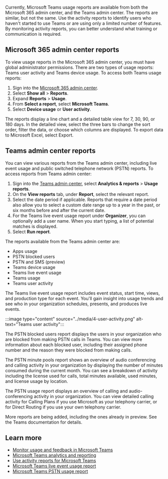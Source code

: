Currently, Microsoft Teams usage reports are available from both the Microsoft 365 admin center, and the Teams admin center. The reports are similar, but not the same. Use the activity reports to identify users who haven't started to use Teams or are using only a limited number of features. By monitoring activity reports, you can better understand what training or communication is required.

## Microsoft 365 admin center reports

To view usage reports in the Microsoft 365 admin center, you must have global administrator permissions. There are two types of usage reports: Teams user activity and Teams device usage. To access both Teams usage reports:

1. Sign into the [Microsoft 365 admin center](https://admin.microsoft.com).
2. Select **Show all** > **Reports**.
3. Expand **Reports** > **Usage**.
4. From **Select a report**, select **Microsoft Teams**.
5. Select **Device usage** or **User activity**.

The reports display a line chart and a detailed table view for 7, 30, 90, or 180 days. In the detailed view, select the three bars to change the sort order, filter the data, or choose which columns are displayed. To export data to Microsoft Excel, select Export.

## Teams admin center reports

You can view various reports from the Teams admin center, including live event usage and public switched telephone network (PSTN) reports. To access reports from Teams admin center:

1. Sign into the [Teams admin center](https://admin.teams.microsoft.com/), select **Analytics & reports** > **Usage reports**.
2. On the **View reports** tab, under **Report**, select the relevant report.
3. Select the date period if applicable. Reports that require a date period also allow you to select a custom date range up to a year in the past, or six months before and after the current date.
4. For the Teams live event usage report under **Organizer**, you can optionally add a user name. When you start typing, a list of potential matches is displayed.
5. Select **Run report**.

The reports available from the Teams admin center are:

- Apps usage
- PSTN blocked users
- PSTN and SMS (preview)
- Teams device usage
- Teams live event usage
- Teams usage
- Teams user activity

The Teams live event usage report includes event status, start time, views, and production type for each event. You'll gain insight into usage trends and see who in your organization schedules, presents, and produces live events.

:::image type="content" source="../media/4-user-activity.png" alt-text="Teams user activity":::

The PSTN blocked users report displays the users in your organization who are blocked from making PSTN calls in Teams. You can view more information about each blocked user, including their assigned phone number and the reason they were blocked from making calls.

The PSTN minute pools report shows an overview of audio conferencing and calling activity in your organization by displaying the number of minutes consumed during the current month. You can see a breakdown of activity including the license used for calls, total minutes available, used minutes, and license usage by location.

The PSTN usage report displays an overview of calling and audio-conferencing activity in your organization. You can view detailed calling activity for Calling Plans if you use Microsoft as your telephony carrier, or for Direct Routing if you use your own telephony carrier.

More reports are being added, including the ones already in preview. See the Teams documentation for details.

## Learn more

- [Monitor usage and feedback in Microsoft Teams](https://docs.microsoft.com/microsoftteams/get-started-with-teams-monitor-usage-and-feedback)
- [Microsoft Teams analytics and reporting](https://docs.microsoft.com/microsoftteams/teams-analytics-and-reports/teams-reporting-reference)
- [Use activity reports for Microsoft Teams](https://docs.microsoft.com/microsoftteams/teams-activity-reports)
- [Microsoft Teams live event usage report](https://docs.microsoft.com/microsoftteams/teams-analytics-and-reports/teams-live-event-usage-report)
- [Microsoft Teams PSTN usage report](https://docs.microsoft.com/microsoftteams/teams-analytics-and-reports/pstn-usage-report)
